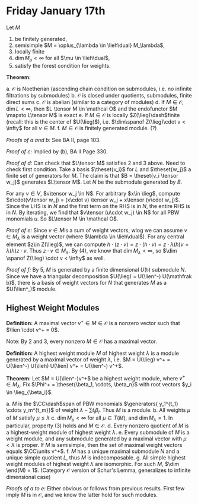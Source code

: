 # Friday January 17th

Let $M$ 

1. be finitely generated, 
2. semisimple $M = \oplus_{\lambda \in \lieh\dual} M_\lambda$, 
3. locally finite 
4. $\dim M_\mu < \infty$ for all $\mu \in \lieh\dual$,
5. satisfy the forest condition for weights.

**Theorem:**

a. $\mathcal O$ is Noetherian (ascending chain condition on submodules, i.e. no infinite filtrations by submodules)
b. $\mathcal O$ is closed under quotients, submodules, finite direct sums
c. $\mathcal O$ is abelian (similar to a category of modules)
d. If $M\in \mathcal O$, $\dim L < \infty$, then $L \tensor M \in \mathcal O$ and the endofunctor $M \mapsto L\tensor M$ is exact
e. If $M\in \mathcal O$ is locally $Z(\lieg)\dash$finite (recall: this is the center of $U(\lieg)$), i.e. $\dim\spanof Z(\lieg)\cdot v < \infty$ for all $v\in M$.
f. $M\in \mathcal O$ is finitely generated module. (?) 

*Proofs of a and b:*
See BA II, page 103.

*Proof of c:*
Implied by (b), BA II Page 330.

*Proof of d:*
Can check that $L\tensor M$ satisfies 2 and 3 above.
Need to check first condition.
Take a basis $\theset{v_i}$ for $L$ and $\theset{w_j}$ a finite set of generators for $M$.
The claim is that $B = \theset{v_i \tensor w_j}$ generates $L\tensor M$.
Let $N$ be the submodule generated by $B$.

For any $v\in V$, $v\tensor w_j \in N$.
For arbitrary $x\in \lieg$, compute $x\cdot(v\tensor w_j) = (x\cdot v) \tensor w_j + x\tensor (v\cdot w_j)$.
Since the LHS is in $N$ and the first term on the RHS is in $N$, the entire RHS is in $N$.
By iterating, we find that $v\tensor (u\cdot w_j) \in N$ for all PBW monomials $u$.
So $L\tensor M \in \mathcal O$.


*Proof of e:*
Since $v\in M$is a sum of weight vectors, wlog we can assume $v \in M_\lambda$ is a weight vector (where $\lambda \in \lieh\dual$).
For any central element $z\in Z(\lieg)$, we can compute $h\cdot(z\cdot v) = z \cdot (h\cdot v) = z \cdot \lambda(h) v = \lambda(h)z \cdot v$. 
Thus $z\cdot v\in M_\lambda$.
By (4), we know that $\dim M_\lambda < \infty$, so $\dim \spanof Z(\lieg) \cdot v < \infty$ as well.

*Proof of f:*
By 5, $M$ is generated by a finite dimensional $U(\mathfrak b)$ submodule $N$.
Since we have a triangular decomposition $U(\lieg) = U(\lien^-) U(\mathfrak b)$, there is a basis of weight vectors for $N$ that generates $M$ as a $U(\lien^_)$ module.

## Highest Weight Modules

**Definition:**
A maximal vector $v^+ \in M \in \mathcal O$ is a nonzero vector such that $\lien \cdot v^+ = 0$.

Note: By 2 and 3, every nonzero $M\in \mathcal O$ has a maximal vector.

**Definition:**
A highest weight module $M$ of highest weight $\lambda$ is a module generated by a maximal vector of weight $\lambda$, i.e. 
$M = U(\lieg) v^+ = U(\lien^-) U(\lieh) U(\lien) v^+ = U(\lien^-) v^+$.

**Theorem:**
Let $M = U(\lien^-)v^+$ be a highest weight module, where $v^+ \in M_\lambda$.
Fix $\Phi^+ = \theset{\beta_1, \cdots, \beta_n}$ with root vectors $y_i \in \lieg_{\beta_i}$.

a. $M$ is the $\CC\dash$span of PBW monomials $\generators{ y_1^{t_1} \cdots y_m^{t_m}}$ of weight $\lambda - \sum t_i \beta_i$.
  Thus $M$ is a module.
b. All weights $\mu$ of $M$ satisfy $\mu \leq \lambda$
c. $\dim M_\mu < \infty$ for all $\mu \in T(M)$, and $\dim M_\lambda = 1$.
  In particular, property (3) holds and $M \in \mathcal O$.
d. Every nonzero quotient of $M$ is a highest-weight module of highest weight $\lambda$.
e. Every submodule of $M$ is a weight module, and any submodule generated by a maximal vector with $\mu < \lambda$ is proper.
  If $M$ is semisimple, then the set of maximal weight vectors equals $\CC\units v^+$.
f. $M$ has a unique maximal submodule $N$ and a unique simple quotient $L$, thus $M$ is indecomposable.
g. All simple highest weight modules of highest weight $\lambda$ are isomorphic.
  For such $M$, $\dim \end(M) = 1$. (Category $\mathcal O$ version of Schur's Lemma, generalizes to infinite dimensional case)
  
*Proofs of a to e:*
Either obvious or follows from previous results.
First few imply $M$ is in $\mathcal O$, and we know the latter hold for such modules.





